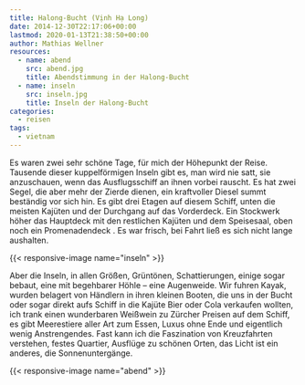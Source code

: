 ```yaml
---
title: Halong-Bucht (Vịnh Hạ Long)
date: 2014-12-30T22:17:06+00:00
lastmod: 2020-01-13T21:38:50+00:00
author: Mathias Wellner
resources:
  - name: abend
    src: abend.jpg
    title: Abendstimmung in der Halong-Bucht
  - name: inseln
    src: inseln.jpg
    title: Inseln der Halong-Bucht
categories:
  - reisen
tags:
  - vietnam
---
```

Es waren zwei sehr schöne Tage, für mich der Höhepunkt der Reise. Tausende dieser kuppelförmigen Inseln gibt es, man wird nie satt, sie anzuschauen, wenn das Ausflugsschiff an ihnen vorbei rauscht. Es hat zwei Segel, die aber mehr der Zierde dienen, ein kraftvoller Diesel summt beständig vor sich hin. Es gibt drei Etagen auf diesem Schiff, unten die meisten Kajüten und der Durchgang auf das Vorderdeck. Ein Stockwerk höher das Hauptdeck mit den restlichen Kajüten und dem Speisesaal, oben noch ein Promenadendeck . Es war frisch, bei Fahrt ließ es sich nicht lange aushalten. 

{{< responsive-image name="inseln" >}}

Aber die Inseln, in allen Größen, Grüntönen, Schattierungen, einige sogar bebaut, eine mit begehbarer Höhle &ndash; eine Augenweide. Wir fuhren Kayak, wurden belagert von Händlern in ihren kleinen Booten, die uns in der Bucht oder sogar direkt aufs Schiff in die Kajüte Bier oder Cola verkaufen wollten, ich trank einen wunderbaren Weißwein zu Zürcher Preisen auf dem Schiff, es gibt Meerestiere aller Art zum Essen, Luxus ohne Ende und eigentlich wenig Anstrengendes. Fast kann ich die Faszination von Kreuzfahrten verstehen, festes Quartier, Ausflüge zu schönen Orten, das Licht ist ein anderes, die Sonnenuntergänge. 

{{< responsive-image name="abend" >}}